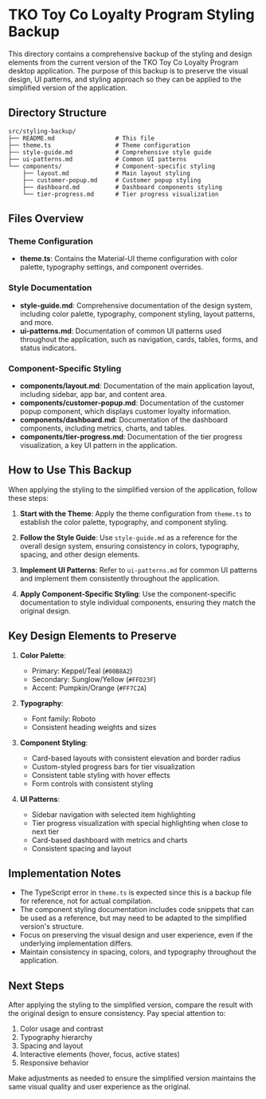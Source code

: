 # TKO Toy Co Loyalty Program Styling Backup

This directory contains a comprehensive backup of the styling and design elements from the current version of the TKO Toy Co Loyalty Program desktop application. The purpose of this backup is to preserve the visual design, UI patterns, and styling approach so they can be applied to the simplified version of the application.

## Directory Structure

```
src/styling-backup/
├── README.md                 # This file
├── theme.ts                  # Theme configuration
├── style-guide.md            # Comprehensive style guide
├── ui-patterns.md            # Common UI patterns
└── components/               # Component-specific styling
    ├── layout.md             # Main layout styling
    ├── customer-popup.md     # Customer popup styling
    ├── dashboard.md          # Dashboard components styling
    └── tier-progress.md      # Tier progress visualization
```

## Files Overview

### Theme Configuration

- **theme.ts**: Contains the Material-UI theme configuration with color palette, typography settings, and component overrides.

### Style Documentation

- **style-guide.md**: Comprehensive documentation of the design system, including color palette, typography, component styling, layout patterns, and more.
- **ui-patterns.md**: Documentation of common UI patterns used throughout the application, such as navigation, cards, tables, forms, and status indicators.

### Component-Specific Styling

- **components/layout.md**: Documentation of the main application layout, including sidebar, app bar, and content area.
- **components/customer-popup.md**: Documentation of the customer popup component, which displays customer loyalty information.
- **components/dashboard.md**: Documentation of the dashboard components, including metrics, charts, and tables.
- **components/tier-progress.md**: Documentation of the tier progress visualization, a key UI pattern in the application.

## How to Use This Backup

When applying the styling to the simplified version of the application, follow these steps:

1. **Start with the Theme**: Apply the theme configuration from `theme.ts` to establish the color palette, typography, and component styling.

2. **Follow the Style Guide**: Use `style-guide.md` as a reference for the overall design system, ensuring consistency in colors, typography, spacing, and other design elements.

3. **Implement UI Patterns**: Refer to `ui-patterns.md` for common UI patterns and implement them consistently throughout the application.

4. **Apply Component-Specific Styling**: Use the component-specific documentation to style individual components, ensuring they match the original design.

## Key Design Elements to Preserve

1. **Color Palette**: 
   - Primary: Keppel/Teal (`#00B8A2`)
   - Secondary: Sunglow/Yellow (`#FFD23F`)
   - Accent: Pumpkin/Orange (`#FF7C2A`)

2. **Typography**:
   - Font family: Roboto
   - Consistent heading weights and sizes

3. **Component Styling**:
   - Card-based layouts with consistent elevation and border radius
   - Custom-styled progress bars for tier visualization
   - Consistent table styling with hover effects
   - Form controls with consistent styling

4. **UI Patterns**:
   - Sidebar navigation with selected item highlighting
   - Tier progress visualization with special highlighting when close to next tier
   - Card-based dashboard with metrics and charts
   - Consistent spacing and layout

## Implementation Notes

- The TypeScript error in `theme.ts` is expected since this is a backup file for reference, not for actual compilation.
- The component styling documentation includes code snippets that can be used as a reference, but may need to be adapted to the simplified version's structure.
- Focus on preserving the visual design and user experience, even if the underlying implementation differs.
- Maintain consistency in spacing, colors, and typography throughout the application.

## Next Steps

After applying the styling to the simplified version, compare the result with the original design to ensure consistency. Pay special attention to:

1. Color usage and contrast
2. Typography hierarchy
3. Spacing and layout
4. Interactive elements (hover, focus, active states)
5. Responsive behavior

Make adjustments as needed to ensure the simplified version maintains the same visual quality and user experience as the original.
